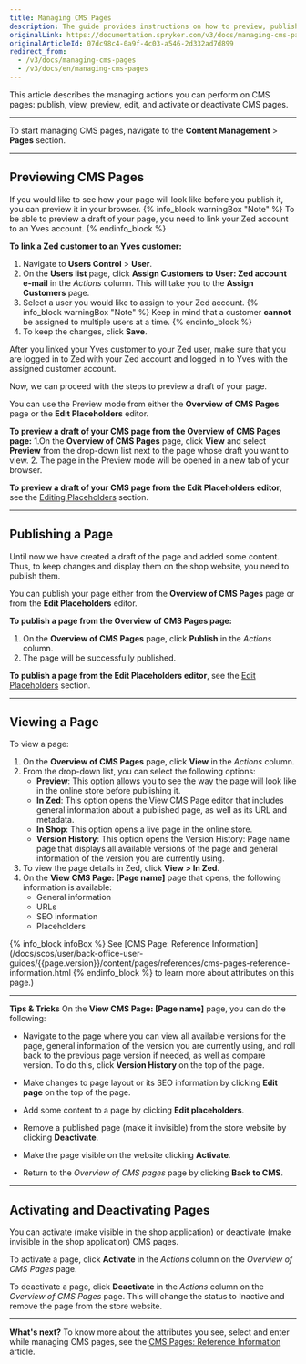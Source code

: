 ```yaml
---
title: Managing CMS Pages
description: The guide provides instructions on how to preview, publish, update and activate or deactivate CMS pages in the Back Office.
originalLink: https://documentation.spryker.com/v3/docs/managing-cms-pages
originalArticleId: 07dc98c4-0a9f-4c03-a546-2d332ad7d899
redirect_from:
  - /v3/docs/managing-cms-pages
  - /v3/docs/en/managing-cms-pages
---
```


This article describes the managing actions you can perform on CMS pages:
publish, view, preview, edit, and activate or deactivate CMS pages.

***
To start managing CMS pages, navigate to the **Content Management** > **Pages** section.
***
## Previewing CMS Pages
If you would like to see how your page will look like before you publish it, you can preview it in your browser.
{% info_block warningBox "Note" %}
 To be able to preview a draft of your page, you need to link your Zed account to an Yves account.
{% endinfo_block %}

**To link a Zed customer to an Yves customer:**

1. Navigate to **Users Control** > **User**.
2. On the **Users list** page, click **Assign Customers to User: Zed account e-mail** in the _Actions_ column. This will take you to the **Assign Customers** page.
3. Select a user you would like to assign to your Zed account.
    {% info_block warningBox "Note" %}
Keep in mind that a customer **cannot** be assigned to multiple users at a time.
{% endinfo_block %}
4. To keep the changes, click **Save**.

After you linked your Yves customer to your Zed user, make sure that you are logged in to Zed with your Zed account and logged in to Yves with the assigned customer account.

Now, we can proceed with the steps to preview a draft of your page.

You can use the Preview mode from either the **Overview of CMS Pages** page or the **Edit Placeholders** editor.

**To preview a draft of your CMS page from the Overview of CMS Pages page:**
1.On the **Overview of CMS Pages** page, click **View** and select **Preview** from the drop-down list next to the page whose draft you want to view.
2. The page in the Preview mode will be opened in a new tab of your browser.

**To preview a draft of your CMS page from the Edit Placeholders editor**, see the [Editing Placeholders](/docs/scos/user/back-office-user-guides/{{page.version}}/content/pages/editing-cms-pages.html#selecting-the-placeholders-option) section.
***

## Publishing a Page
Until now we have created a draft of the page and added some content. Thus, to keep changes and display them on the shop website, you need to publish them.

You can publish your page either from the **Overview of CMS Pages** page or from the **Edit Placeholders** editor.

**To publish a page from the Overview of CMS Pages page:**
1. On the **Overview of CMS Pages** page, click **Publish** in the _Actions_ column.
2. The page will be successfully published.

**To publish a page from the Edit Placeholders editor**, see the [Edit Placeholders](/docs/scos/user/back-office-user-guides/{{page.version}}/content/pages/editing-cms-pages.html#selecting-the-placeholders-option) section.
***
## Viewing a Page
To view a page:
1. On the **Overview of CMS Pages** page, click **View** in the _Actions_ column.
2. From the drop-down list, you can select the following options:
    *  **Preview**: This option allows you to see the way the page will look like in the online store before publishing it.
    *  **In Zed**: This option opens the View CMS Page editor that includes general information about a published page, as well as its URL and metadata.
    *  **In Shop**: This option opens a live page in the online store. 
    *  **Version History**: This option opens the Version History: Page name page that displays all available versions of the page and general information of the version you are currently using.
 3. To view the page details in Zed, click **View > In Zed**.
 4. On the **View CMS Page: [Page name]** page that opens, the following information is available:
    * General information
    * URLs
    * SEO information
    * Placeholders

{% info_block infoBox %}
See  [CMS Page: Reference Information](/docs/scos/user/back-office-user-guides/{{page.version}}/content/pages/references/cms-pages-reference-information.html
{% endinfo_block %}  to learn more about attributes on this page.)
***
**Tips & Tricks**
On the **View CMS Page: [Page name]** page, you can do the following:

* Navigate to the page where you can view all available versions for the page, general information of the version you are currently using, and roll back to the previous page version if needed, as well as compare version. To do this, click **Version History** on the top of the page.

* Make changes to page layout or its SEO information by clicking **Edit page** on the top of the page.

* Add some content to a page by clicking **Edit placeholders**.

* Remove a published page (make it invisible) from the store website by clicking **Deactivate**.

* Make the page visible on the website clicking **Activate**.

* Return to the _Overview of CMS pages_ page by clicking **Back to CMS**.

***
## Activating and Deactivating Pages
You can activate (make visible in the shop application) or deactivate (make invisible in the shop application) CMS pages.

To activate a page, click **Activate** in the _Actions_ column on the _Overview of CMS Pages_ page.

To deactivate a page, click **Deactivate** in the _Actions_ column on the _Overview of CMS Pages_ page. This will change the status to Inactive and remove the page from the store website.
***
**What's next?**
To know more about the attributes you see, select and enter while managing CMS pages, see the [CMS Pages: Reference Information](/docs/scos/user/back-office-user-guides/{{page.version}}/content/pages/references/cms-pages-reference-information.html) article. 
